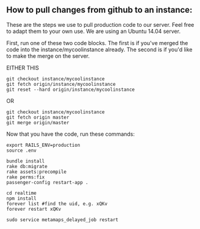 ## How to pull changes from github to an instance:

These are the steps we use to pull production code to our server. Feel free to adapt them to your own use. We are using an Ubuntu 14.04 server.

First, run one of these two code blocks. The first is if you've merged the code into the instance/mycoolinstance already. The second is if you'd like to make the merge on the server.

EITHER THIS

    git checkout instance/mycoolinstance
    git fetch origin/instance/mycoolinstance
    git reset --hard origin/instance/mycoolinstance

OR

    git checkout instance/mycoolinstance
    git fetch origin master
    git merge origin/master

Now that you have the code, run these commands:

    export RAILS_ENV=production
    source .env

    bundle install
    rake db:migrate
    rake assets:precompile
    rake perms:fix
    passenger-config restart-app .

    cd realtime
    npm install
    forever list #find the uid, e.g. xQKv
    forever restart xQKv

    sudo service metamaps_delayed_job restart
